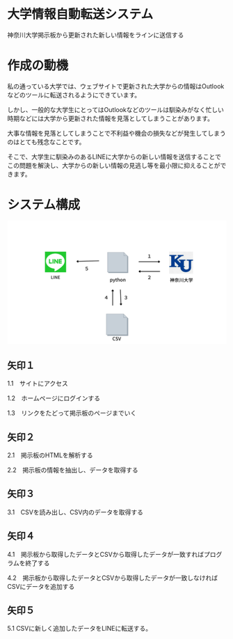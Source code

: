 # 大学情報自動転送システム
神奈川大学掲示板から更新された新しい情報をラインに送信する
# 作成の動機
私の通っている大学では、ウェブサイトで更新された大学からの情報はOutlookなどのツールに転送されるようにできています。

しかし、一般的な大学生にとってはOutlookなどのツールは馴染みがなく忙しい時期などには大学から更新された情報を見落としてしまうことがあります。

大事な情報を見落としてしまうことで不利益や機会の損失などが発生してしまうのはとても残念なことです。

そこで、大学生に馴染みのあるLINEに大学からの新しい情報を送信することでこの問題を解決し、大学からの新しい情報の見逃し等を最小限に抑えることができます。
# システム構成
![ダイアグラム](system_structure.png)
## 矢印１
1.1　サイトにアクセス

1.2　ホームページにログインする

1.3　リンクをたどって掲示板のページまでいく
## 矢印２
2.1　掲示板のHTMLを解析する

2.2　掲示板の情報を抽出し、データを取得する

## 矢印３
3.1　CSVを読み出し、CSV内のデータを取得する

## 矢印４
4.1　掲示板から取得したデータとCSVから取得したデータが一致すればプログラムを終了する

4.2　掲示板から取得したデータとCSVから取得したデータが一致しなければCSVにデータを追加する

## 矢印５
5.1 CSVに新しく追加したデータをLINEに転送する。
